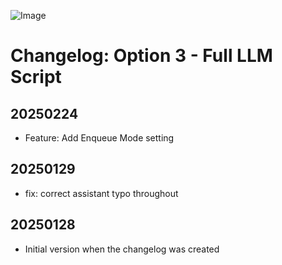 ![Image](https://github.com/music-assistant/voice-support/blob/main/assets/music-assistant.png?raw=true)

# Changelog: Option 3 - Full LLM Script

## 20250224

* Feature: Add Enqueue Mode setting

## 20250129

* fix: correct assistant typo throughout

## 20250128

* Initial version when the changelog was created

